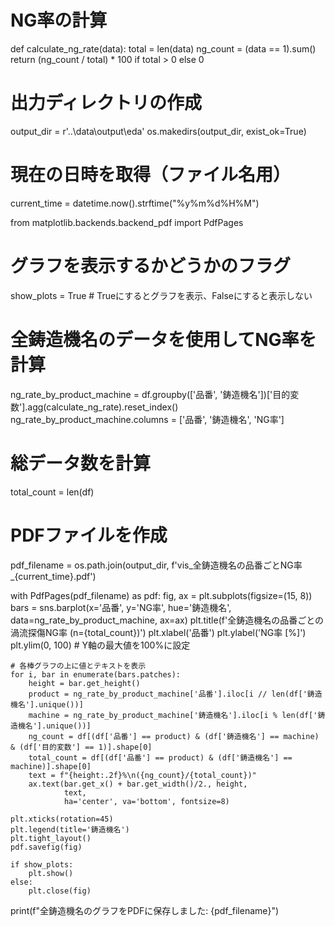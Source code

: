 # NG率の計算
def calculate_ng_rate(data):
    total = len(data)
    ng_count = (data == 1).sum()
    return (ng_count / total) * 100 if total > 0 else 0

# 出力ディレクトリの作成
output_dir = r'..\data\output\eda'
os.makedirs(output_dir, exist_ok=True)

# 現在の日時を取得（ファイル名用）
current_time = datetime.now().strftime("%y%m%d%H%M")

from matplotlib.backends.backend_pdf import PdfPages

# グラフを表示するかどうかのフラグ
show_plots = True  # Trueにするとグラフを表示、Falseにすると表示しない

# 全鋳造機名のデータを使用してNG率を計算
ng_rate_by_product_machine = df.groupby(['品番', '鋳造機名'])['目的変数'].agg(calculate_ng_rate).reset_index()
ng_rate_by_product_machine.columns = ['品番', '鋳造機名', 'NG率']

# 総データ数を計算
total_count = len(df)

# PDFファイルを作成
pdf_filename = os.path.join(output_dir, f'vis_全鋳造機名の品番ごとNG率_{current_time}.pdf')

with PdfPages(pdf_filename) as pdf:
    fig, ax = plt.subplots(figsize=(15, 8))
    bars = sns.barplot(x='品番', y='NG率', hue='鋳造機名', data=ng_rate_by_product_machine, ax=ax)
    plt.title(f'全鋳造機名の品番ごとの渦流探傷NG率 (n={total_count})')
    plt.xlabel('品番')
    plt.ylabel('NG率 [%]')
    plt.ylim(0, 100)  # Y軸の最大値を100%に設定
    
    # 各棒グラフの上に値とテキストを表示
    for i, bar in enumerate(bars.patches):
        height = bar.get_height()
        product = ng_rate_by_product_machine['品番'].iloc[i // len(df['鋳造機名'].unique())]
        machine = ng_rate_by_product_machine['鋳造機名'].iloc[i % len(df['鋳造機名'].unique())]
        ng_count = df[(df['品番'] == product) & (df['鋳造機名'] == machine) & (df['目的変数'] == 1)].shape[0]
        total_count = df[(df['品番'] == product) & (df['鋳造機名'] == machine)].shape[0]
        text = f"{height:.2f}%\n({ng_count}/{total_count})"
        ax.text(bar.get_x() + bar.get_width()/2., height,
                text,
                ha='center', va='bottom', fontsize=8)
    
    plt.xticks(rotation=45)
    plt.legend(title='鋳造機名')
    plt.tight_layout()
    pdf.savefig(fig)
    
    if show_plots:
        plt.show()
    else:
        plt.close(fig)

print(f"全鋳造機名のグラフをPDFに保存しました: {pdf_filename}")

